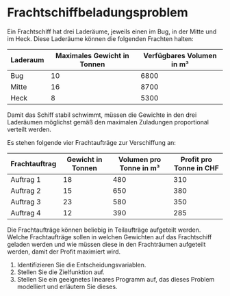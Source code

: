 # Frachtschiffbeladungsproblem

Ein Frachtschiff hat drei Laderäume, jeweils einen im Bug, in der Mitte und im Heck. 
Diese Laderäume können die folgenden Frachten halten:

| Laderaum | Maximales Gewicht in Tonnen | Verfügbares Volumen in m³ |
|----------|-----------------------------|---------------------------|
| Bug      | 10                          | 6800                      |
| Mitte    | 16                          | 8700                      |
| Heck     | 8                           | 5300                      |

Damit das Schiff stabil schwimmt, müssen die Gewichte in den drei Laderäumen möglichst gemäß den maximalen Zuladungen proportional verteilt werden.

Es stehen folgende vier Frachtaufträge zur Verschiffung an:

| Frachtauftrag | Gewicht in Tonnen | Volumen pro Tonne in m³ | Profit pro Tonne in CHF |
|---------------|-------------------|-------------------------|-------------------------|
| Auftrag 1     | 18                | 480                     | 310                     |
| Auftrag 2     | 15                | 650                     | 380                     |
| Auftrag 3     | 23                | 580                     | 350                     |
| Auftrag 4     | 12                | 390                     | 285                     |

Die Frachtaufträge können beliebig in Teilaufträge aufgeteilt werden. Welche Frachtaufträge sollen in welchen Gewichten auf das Frachtschiff geladen werden und wie müssen diese in den Frachträumen aufgeteilt werden, damit der Profit maximiert wird.

1. Identifizieren Sie die Entscheidungsvariablen.
2. Stellen Sie die Zielfunktion auf.
3. Stellen Sie ein geeignetes lineares Programm auf, das dieses Problem modelliert und erläutern Sie dieses.
